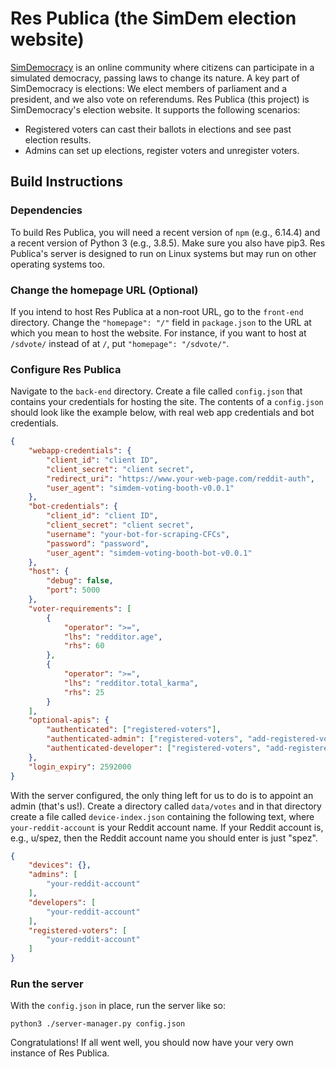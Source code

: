 # Res Publica (the SimDem election website)

[SimDemocracy](https://www.reddit.com/r/SimDemocracy/) is an online community where citizens can participate in a simulated democracy, passing laws to change its nature. A key part of SimDemocracy is elections: We elect members of parliament and a president, and we also vote on referendums. Res Publica (this project) is SimDemocracy's election website. It supports the following scenarios:
  * Registered voters can cast their ballots in elections and see past election results.
  * Admins can set up elections, register voters and unregister voters.

## Build Instructions

### Dependencies

To build Res Publica, you will need a recent version of `npm` (e.g., 6.14.4) and a recent version of Python 3 (e.g., 3.8.5). Make sure you also have pip3. Res Publica's server is designed to run on Linux systems but may run on other operating systems too.

### Change the homepage URL (Optional)

If you intend to host Res Publica at a non-root URL, go to the `front-end` directory. Change the `"homepage": "/"` field in `package.json` to the URL at which you mean to host the website. For instance, if you want to host at `/sdvote/` instead of at `/`, put `"homepage": "/sdvote/"`.

### Configure Res Publica

Navigate to the `back-end` directory. Create a file called `config.json` that contains your credentials for hosting the site. The contents of a `config.json` should look like the example below, with real web app credentials and bot credentials.

```json
{
    "webapp-credentials": {
        "client_id": "client ID",
        "client_secret": "client secret",
        "redirect_uri": "https://www.your-web-page.com/reddit-auth",
        "user_agent": "simdem-voting-booth-v0.0.1"
    },
    "bot-credentials": {
        "client_id": "client ID",
        "client_secret": "client secret",
        "username": "your-bot-for-scraping-CFCs",
        "password": "password",
        "user_agent": "simdem-voting-booth-bot-v0.0.1"
    },
    "host": {
        "debug": false,
        "port": 5000
    },
    "voter-requirements": [
        {
            "operator": ">=",
            "lhs": "redditor.age",
            "rhs": 60
        },
        {
            "operator": ">=",
            "lhs": "redditor.total_karma",
            "rhs": 25
        }
    ],
    "optional-apis": {
        "authenticated": ["registered-voters"],
        "authenticated-admin": ["registered-voters", "add-registered-voter", "remove-registered-voter"],
        "authenticated-developer": ["registered-voters", "add-registered-voter", "remove-registered-voter", "upgrade-server"]
    },
    "login_expiry": 2592000
}
```

With the server configured, the only thing left for us to do is to appoint an admin (that's us!). Create a directory called `data/votes` and in that directory create a file called `device-index.json` containing the following text, where `your-reddit-account` is your Reddit account name. If your Reddit account is, e.g., u/spez, then the Reddit account name you should enter is just "spez".

```json
{
    "devices": {},
    "admins": [
        "your-reddit-account"
    ],
    "developers": [
        "your-reddit-account"
    ],
    "registered-voters": [
        "your-reddit-account"
    ]
}
```

### Run the server

With the `config.json` in place, run the server like so:
```
python3 ./server-manager.py config.json
```

Congratulations! If all went well, you should now have your very own instance of Res Publica.
